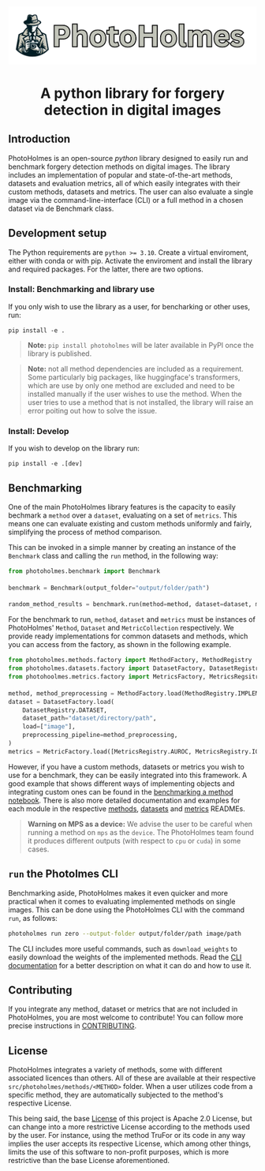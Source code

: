  <img src="docs/Logo.png" alt="Project Logo"> 

# <p style="text-align: center; font-size: 36; font-weight: bold">A python library for forgery detection in digital images</p>

## Introduction

PhotoHolmes is an open-source _python_ library designed to easily run and benchmark forgery detection methods on digital images. The library includes an implementation of popular and state-of-the-art methods, datasets and evaluation metrics, all of which easily integrates with their custom methods, datasets and metrics. The user can also evaluate a single image via the command-line-interface (CLI) or a full method in a chosen dataset via de Benchmark class.

## Development setup

The Python requirements are `python >= 3.10`. Create a virtual enviroment, either with conda or with pip. 
Activate the enviroment and install the library and required packages. For the latter, there are two options.

### Install: Benchmarking and library use

If you only wish to use the library as a user, for bencharking or other uses, run:

```
pip install -e .
```

> **Note:** `pip install photoholmes` will be later available in PyPI once the library is published.

> **Note:** not all method dependencies are included as a requirement. Some particularly big packages, like huggingface's transformers, which are use by only one method are excluded
> and need to be installed manually if the user wishes to use the method. When the user tries to use a method that is not installed, the library will raise an error poiting out how to solve the issue.

### Install: Develop

If you wish to develop on the library run:
```
pip install -e .[dev]
```

## Benchmarking

One of the main PhotoHolmes library features is the capacity to easily bechmark a `method` over a `dataset`, evaluating on a set of `metrics`. This means one can evaluate existing and custom methods uniformly and fairly, simplifying the process of method comparison.

This can be invoked in a simple manner by creating an instance of the `Benchmark` class and calling the `run` method, in the following way:

```python
from photoholmes.benchmark import Benchmark

benchmark = Benchmark(output_folder="output/folder/path")

random_method_results = benchmark.run(method=method, dataset=dataset, metrics=metrics)
```

For the benchmark to run, `method`, `dataset` and `metrics` must be instances of PhotoHolmes' `Method`, `Dataset` and `MetricCollection` respectively. We provide ready implementations for common datasets and methods, which you can access from the factory, as shown in the following example.

```python
from photoholmes.methods.factory import MethodFactory, MethodRegistry
from photoholmes.datasets.factory import DatasetFactory, DatasetRegistry
from photohoolmes.metrics.factory import MetricsFactory, MetricsRegsitry

method, method_preprocessing = MethodFactory.load(MethodRegistry.IMPLEMENTED_METHOD)
dataset = DatasetFactory.load(
    DatasetRegistry.DATASET,
    dataset_path="dataset/directory/path",
    load=["image"],
    preprocessing_pipeline=method_preprocessing,
)
metrics = MetricFactory.load([MetricsRegistry.AUROC, MetricsRegistry.IOU])
```

However, if you have a custom methods, datasets or metrics you wish to use for a benchmark, they can be easily integrated into this framework. A good example that shows different ways of implementing objects and integrating custom ones can be found in the [benchmarking a method notebook](notebooks/benchmarking_a_method.ipynb). There is also more detailed documentation and examples for each module in the respective [methods](src/photoholmes/methods/README.md), [datasets](src/photoholmes/datasets/README.md) and [metrics](src/photoholmes/metrics/README.md) READMEs.

> **Warning on MPS as a device:** We advise the user to be careful when running a method on `mps` as the `device`. The PhotoHolmes team found it produces different outputs (with respect to `cpu` or `cuda`) in some cases.

## `run` the Photolmes CLI

Benchmarking aside, PhotoHolmes makes it even quicker and more practical when it comes to evaluating implemented methods on single images. This can be done using the PhotoHolmes CLI with the command `run`, as follows:

```bash
photoholmes run zero --output-folder output/folder/path image/path
```

The CLI includes more useful commands, such as `download_weights` to easily download the weights of the implemented methods. Read the [CLI documentation](src/photoholmes/cli/README.md) for a better description on what it can do and how to use it.

## Contributing

If you integrate any method, dataset or metrics that are not included in PhotoHolmes, you are most welcome to contribute! You can follow more precise instructions in [CONTRIBUTING](CONTRIBUTING.md).

## License

PhotoHolmes integrates a variety of methods, some with different associated licences than others. All of these are available at their respective `src/photoholmes/methods/<METHOD>` folder. When a user utilizes code from a specific method, they are automatically subjected to the method's respective License.

This being said, the base [License](LICENSE) of this project is Apache 2.0 License, but can change into a more restrictive License according to the methods used by the user. For instance, using the method TruFor or its code in any way implies the user accepts its respective License, which among other things, limits the use of this software to non-profit purposes, which is more restrictive than the base License aforementioned.

